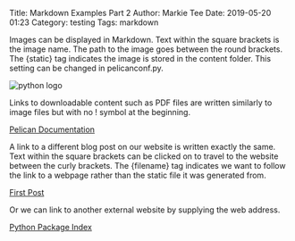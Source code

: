 Title: Markdown Examples Part 2
Author: Markie Tee
Date: 2019-05-20 01:23
Category: testing
Tags: markdown

Images can be displayed in Markdown.
Text within the square brackets is the image name. The path to the image goes between the round brackets.
The {static} tag indicates the image is stored in the content folder. This setting can be changed in pelicanconf.py.

![python logo]({static}/img/python_icon.png)
<!--apparently better to use the following for images-->
<!--<img src="{static}/img/python_icon.png" />-->

Links to downloadable content such as PDF files are written similarly to image files but with no ! symbol at the beginning.

[Pelican Documentation]({static}/pdf/pelican.pdf)

A link to a different blog post on our website is written exactly the same.
Text within the square brackets can be clicked on to travel to the website between the curly brackets.
The {filename} tag indicates we want to follow the link to a webpage rather than the static file it was generated from.

[First Post]({filename}/articles/first_post.md)

Or we can link to another external website by supplying the web address.

[Python Package Index](https://pypi.org)
